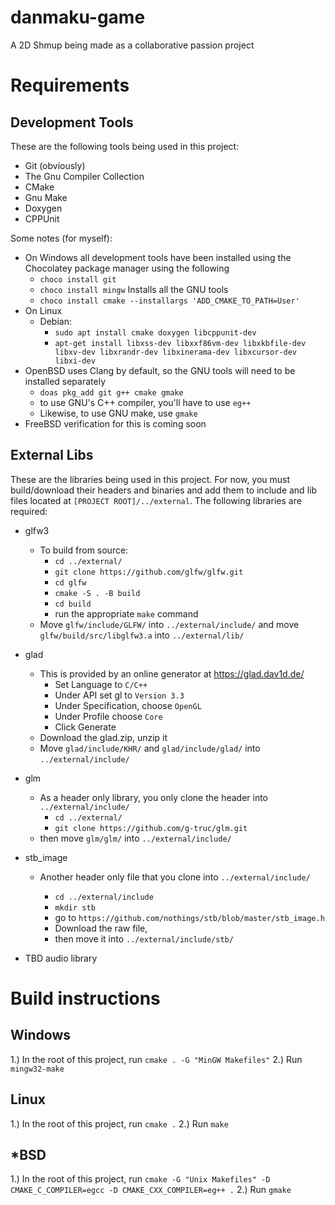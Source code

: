 # danmaku-game

A 2D Shmup being made as a collaborative passion project

# Requirements
## Development Tools
These are the following tools being used in this project:
- Git (obviously)
- The Gnu Compiler Collection
- CMake
- Gnu Make
- Doxygen
- CPPUnit

Some notes (for myself):
- On Windows all development tools have been installed using the Chocolatey package manager using the following
  - `choco install git`
  - `choco install mingw` Installs all the GNU tools
  - `choco install cmake --installargs 'ADD_CMAKE_TO_PATH=User'`
- On Linux
  - Debian:
    - `sudo apt install cmake doxygen libcppunit-dev`
    - `apt-get install libxss-dev libxxf86vm-dev libxkbfile-dev libxv-dev libxrandr-dev libxinerama-dev libxcursor-dev libxi-dev`
- OpenBSD uses Clang by default, so the GNU tools will need to be installed separately
  - `doas pkg_add git g++ cmake gmake`
  - to use GNU's C++ compiler, you'll have to use `eg++`
  - Likewise, to use GNU make, use `gmake`
- FreeBSD verification for this is coming soon

## External Libs
These are the libraries being used in this project.
For now, you must build/download their headers and binaries
and add them to include and lib files located at `[PROJECT ROOT]/../external`.
The following libraries are required:
- glfw3
  - To build from source:
    - `cd ../external/`
    - `git clone https://github.com/glfw/glfw.git`
    - `cd glfw`
    - `cmake -S . -B build`
    - `cd build`
    - run the appropriate `make` command
  - Move `glfw/include/GLFW/` into `../external/include/` and move `glfw/build/src/libglfw3.a` into `../external/lib/`
- glad
  - This is provided by an online generator at https://glad.dav1d.de/
    - Set Language to `C/C++`
    - Under API set gl to `Version 3.3`
    - Under Specification, choose `OpenGL`
    - Under Profile choose `Core`
    - Click Generate
  - Download the glad.zip, unzip it
  - Move `glad/include/KHR/` and `glad/include/glad/` into `../external/include/`
- glm
  - As a header only library, you only clone the header into `../external/include/`
    - `cd ../external/`
    - `git clone https://github.com/g-truc/glm.git`
  - then move `glm/glm/` into `../external/include/`

- stb_image
  - Another header only file that you clone into `../external/include/`

    - `cd ../external/include`
    - `mkdir stb`
    - go to `https://github.com/nothings/stb/blob/master/stb_image.h`
    - Download the raw file,
    - then move it into `../external/include/stb/`
- TBD audio library

# Build instructions
## Windows
1.) In the root of this project, run `cmake . -G "MinGW Makefiles"`
2.) Run `mingw32-make`

## Linux
1.) In the root of this project, run `cmake .`
2.) Run `make`

## *BSD
1.) In the root of this project, run `cmake -G "Unix Makefiles" -D CMAKE_C_COMPILER=egcc -D CMAKE_CXX_COMPILER=eg++ .`
2.) Run `gmake`
